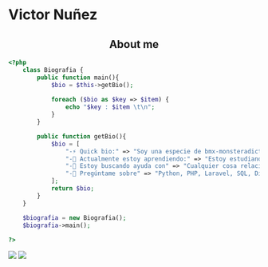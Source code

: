 # Victor Nuñez

<h2 align="center">About me</h2>

```php
<?php
    class Biografia {
        public function main(){
            $bio = $this->getBio();
    
            foreach ($bio as $key => $item) {
                echo "$key : $item \t\n";
            }
        }

        public function getBio(){
            $bio = [
                "-⚡ Quick bio:" => "Soy una especie de bmx-monsteradicto-amantedelacomida-trap-rap-coder-programmer-amantedelosgatos.",
                "-🌱 Actualmente estoy aprendiendo:" => "Estoy estudiando Data Science, actualmente hago un Diplomado de Data Science en la USM (Universidad Técnica Federico Santa María)",
                "-🤔 Estoy buscando ayuda con" => "Cualquier cosa relacionada con lo que estoy aprendiendo actualmente 😅",
                "-💬 Pregúntame sobre" => "Python, PHP, Laravel, SQL, Diseño y arquitectura de software, Desarrollo web y SEO",
            ];  
            return $bio;
        }
    }

    $biografia = new Biografia();
    $biografia->main();
    
?>
```

![](http://github-profile-summary-cards.vercel.app/api/cards/profile-details?username=Skeiceee&theme=dark)
![](http://github-profile-summary-cards.vercel.app/api/cards/stats?username=Skeiceee&theme=dark)
